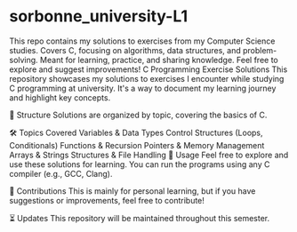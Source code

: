 # sorbonne_university-L1
This repo contains my solutions to exercises from my Computer Science studies. Covers C, focusing on algorithms, data structures, and problem-solving. Meant for learning, practice, and sharing knowledge.  Feel free to explore and suggest improvements!
C Programming Exercise Solutions
This repository showcases my solutions to exercises I encounter while studying C programming at university. It's a way to document my learning journey and highlight key concepts.

📂 Structure
Solutions are organized by topic, covering the basics of C.

🛠 Topics Covered
Variables & Data Types
Control Structures (Loops, Conditionals)
Functions & Recursion
Pointers & Memory Management
Arrays & Strings
Structures & File Handling
🚀 Usage
Feel free to explore and use these solutions for learning. You can run the programs using any C compiler (e.g., GCC, Clang).

🤝 Contributions
This is mainly for personal learning, but if you have suggestions or improvements, feel free to contribute!

⏳ Updates
This repository will be maintained throughout this semester.
